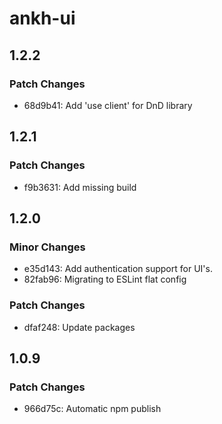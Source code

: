 # ankh-ui

## 1.2.2

### Patch Changes

- 68d9b41: Add 'use client' for DnD library

## 1.2.1

### Patch Changes

- f9b3631: Add missing build

## 1.2.0

### Minor Changes

- e35d143: Add authentication support for UI's.
- 82fab96: Migrating to ESLint flat config

### Patch Changes

- dfaf248: Update packages

## 1.0.9

### Patch Changes

- 966d75c: Automatic npm publish
